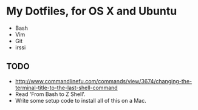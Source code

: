 My Dotfiles, for OS X and Ubuntu
================================

* Bash
* Vim
* Git
* irssi

TODO
----
* http://www.commandlinefu.com/commands/view/3674/changing-the-terminal-title-to-the-last-shell-command
* Read 'From Bash to Z Shell'.
* Write some setup code to install all of this on a Mac.

